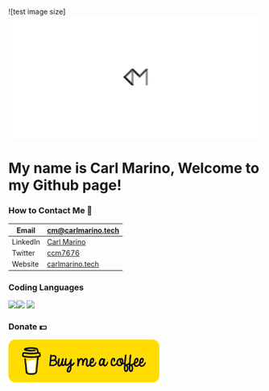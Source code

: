 
![test image size]<img src="https://github.com/ccm7676/ccm7676/blob/main/carlmarino.gif?raw=true" width="1100" >

# My name is Carl Marino, Welcome to my Github page!
### How to Contact Me 📱
|Email| cm@carlmarino.tech | 
--- | --- 
|LinkedIn| [Carl Marino](https://www.linkedin.com/in/ccm7676/) |
|Twitter| [ccm7676](https://twitter.com/ccm7676/) |
|Website| [carlmarino.tech](https://carlmarino.tech) |
### Coding Languages
<img src="https://external-content.duckduckgo.com/iu/?u=http%3A%2F%2Fpluspng.com%2Fimg-png%2Flogo-javascript-png-esp8266-ile-sunucuya-javascript-530.png&f=1&nofb=1" width="300"><img src="https://external-content.duckduckgo.com/iu/?u=https%3A%2F%2Flogos-download.com%2Fwp-content%2Fuploads%2F2016%2F10%2FPython_logo_icon.png&f=1&nofb=1" width="100">
<img src="https://user-images.githubusercontent.com/50554024/130485618-e925f3d4-d5ff-4198-9133-1e6197b6736a.png" width="150">

### Donate 💵
<a href="https://www.buymeacoffee.com/ccm7676"><img src="https://github.com/ccm7676/ccm7676/blob/main/bmc-button.png?raw=true" width="300px"></a>


